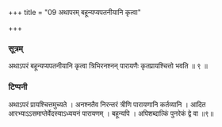 +++
title = "09 अथापरम् बहून्यप्यपतनीयानि कृत्वा"

+++
### सूत्रम्
अथाऽपरं बहून्यप्यपतनीयानि कृत्वा त्रिभिरनश्नन् पारायणैः कृतप्रायश्चित्तो भवति ॥ ९ ॥  
### टिप्पनी
अथाऽपरं प्रायश्चित्तमुच्यते । अनश्नतैव निरन्तरं त्रीणि पारायणानि कर्तव्यानि । आदित आरभ्याऽऽसमाप्तेर्वेदस्याऽध्ययनं पारायणम् । बहून्यपि ।
अपिशब्दात्किं पुनरेकं द्वे वा ॥९॥  
